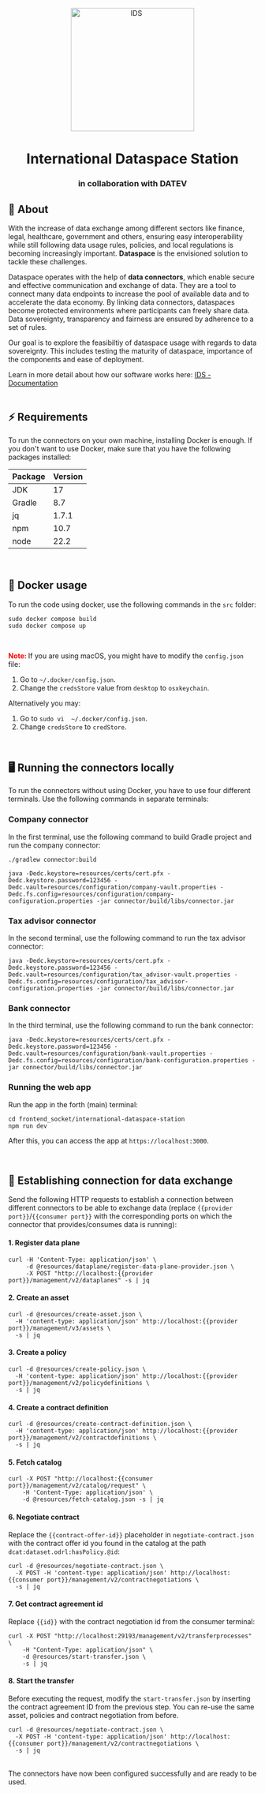 <p align="center"> <img src="https://raw.githubusercontent.com/amosproj/amos2024ss02-international-dataspace-station/main/Deliverables/sprint-01/team-logo-without-edges.png" alt="IDS" style="width:250px;height:250px;"> </p>

<h1 align="center"> International Dataspace Station </h1> 
<h3 align="center"> in collaboration with DATEV </h3>

## 📖 About

With the increase of data exchange among different sectors like finance, legal, healthcare, government and others, ensuring easy interoperability while still following data usage rules, policies, and local regulations is becoming increasingly important. **Dataspace** is the envisioned solution to tackle these challenges.

Dataspace operates with the help of **data connectors**, which enable secure and effective communication and exchange of data. They are a tool to connect many data endpoints to increase the pool of available data and to accelerate the data economy. By linking data connectors, dataspaces become protected environments where participants can freely share data. Data sovereignty, transparency and fairness are ensured by adherence to a set of rules.

Our goal is to explore the feasibiltiy of dataspace usage with regards to data sovereignty. This includes testing the maturity of dataspace, importance of the components and ease of deployment.

Learn in more detail about how our software works here: [IDS - Documentation][documentation] <br><br>

## ⚡️ Requirements

To run the connectors on your own machine, installing Docker is enough. If you don't want to use Docker, make sure that you have the following packages installed:

| Package  | Version |
| -------- | ------- |
| JDK  | 17  |
| Gradle  | 8.7 |
| jq  | 1.7.1 |
| npm  | 10.7 |
| node  | 22.2 | 
<br>

## 🐳 Docker usage

To run the code using docker, use the following commands in the `src` folder:

```
sudo docker compose build
sudo docker compose up
```
<br>

<span style="color:red"><b> Note: </b></span> If you are using macOS, you might have to modify the `config.json` file:
1. Go to `~/.docker/config.json`.
2. Change the `credsStore` value from `desktop` to `osxkeychain`.

Alternatively you may:
1. Go to `sudo vi  ~/.docker/config.json`.
2. Change `credsStore` to `credStore`.

<br>

## 🖥️ Running the connectors locally

To run the connectors without using Docker, you have to use four different terminals. Use the following commands in separate terminals:

### Company connector

In the first terminal, use the following command to build Gradle project and run the company connector:

```
./gradlew connector:build

java -Dedc.keystore=resources/certs/cert.pfx -Dedc.keystore.password=123456 -Dedc.vault=resources/configuration/company-vault.properties -Dedc.fs.config=resources/configuration/company-configuration.properties -jar connector/build/libs/connector.jar
```

### Tax advisor connector

In the second terminal, use the following command to run the tax advisor connector:

```
java -Dedc.keystore=resources/certs/cert.pfx -Dedc.keystore.password=123456 -Dedc.vault=resources/configuration/tax_advisor-vault.properties -Dedc.fs.config=resources/configuration/tax_advisor-configuration.properties -jar connector/build/libs/connector.jar
```

### Bank connector

In the third terminal, use the following command to run the bank connector:

```
java -Dedc.keystore=resources/certs/cert.pfx -Dedc.keystore.password=123456 -Dedc.vault=resources/configuration/bank-vault.properties -Dedc.fs.config=resources/configuration/bank-configuration.properties -jar connector/build/libs/connector.jar
```

### Running the web app

Run the app in the forth (main) terminal:

```
cd frontend_socket/international-dataspace-station
npm run dev
```

After this, you can access the app at `https://localhost:3000`.

<br>

## 🔗 Establishing connection for data exchange

Send the following HTTP requests to establish a connection between different connectors to be able to exchange data (replace `{{provider port}}`/`{{consumer port}}` with the corresponding ports on which the connector that provides/consumes data is running):

#### 1. Register data plane

```
curl -H 'Content-Type: application/json' \
     -d @resources/dataplane/register-data-plane-provider.json \
     -X POST "http://localhost:{{provider port}}/management/v2/dataplanes" -s | jq
```

#### 2. Create an asset

```
curl -d @resources/create-asset.json \
  -H 'content-type: application/json' http://localhost:{{provider port}}/management/v3/assets \
  -s | jq
```

#### 3. Create a policy

```
curl -d @resources/create-policy.json \
  -H 'content-type: application/json' http://localhost:{{provider port}}/management/v2/policydefinitions \
  -s | jq
```

#### 4. Create a contract definition

```
curl -d @resources/create-contract-definition.json \
  -H 'content-type: application/json' http://localhost:{{provider port}}/management/v2/contractdefinitions \
  -s | jq
```

#### 5. Fetch catalog

```
curl -X POST "http://localhost:{{consumer port}}/management/v2/catalog/request" \
    -H 'Content-Type: application/json' \
    -d @resources/fetch-catalog.json -s | jq
```

#### 6. Negotiate contract

Replace the `{{contract-offer-id}}` placeholder in `negotiate-contract.json` with the contract offer id you found in the catalog at the path `dcat:dataset.odrl:hasPolicy.@id`:

```
curl -d @resources/negotiate-contract.json \
  -X POST -H 'content-type: application/json' http://localhost:{{consumer port}}/management/v2/contractnegotiations \
  -s | jq
```

#### 7. Get contract agreement id

Replace `{{id}}` with the contract negotiation id from the consumer terminal:

```
curl -X POST "http://localhost:29193/management/v2/transferprocesses" \
    -H "Content-Type: application/json" \
    -d @resources/start-transfer.json \
    -s | jq
```

#### 8.  Start the transfer

Before executing the request, modify the `start-transfer.json` by inserting the contract agreement ID from the previous step. You can re-use the same asset, policies and contract negotiation from before.

```
curl -d @resources/negotiate-contract.json \
  -X POST -H 'content-type: application/json' http://localhost:{{consumer port}}/management/v2/contractnegotiations \
  -s | jq
```

<br>
The connectors have now been configured successfully and are ready to be used.

[software_architecture]: https://github.com/amosproj/amos2024ss02-international-dataspace-station/blob/main/Deliverables/sprint-02/software-architecture.pdf

[documentation]: https://github.com/amosproj/amos2024ss02-international-dataspace-station/tree/dfd45b9232be4af2d921f3585db6b1aeecc3cd55/Documentation


